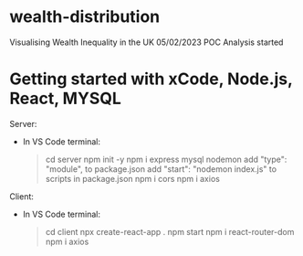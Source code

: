 # wealth-distribution
Visualising Wealth Inequality in the UK
05/02/2023 POC Analysis started

# Getting started with xCode, Node.js, React, MYSQL
Server:
- In VS Code terminal:
    > cd server
    > npm init -y 
    > npm i express mysql nodemon
    > add "type": "module", to package.json
    > add "start": "nodemon index.js" to scripts in package.json
    > npm i cors
    > npm i axios

Client:
- In VS Code terminal:
    > cd client
    > npx create-react-app .
    > npm start
    > npm i react-router-dom
    > npm i axios